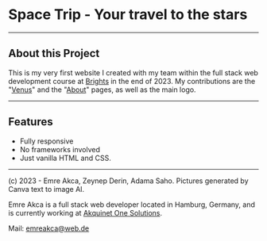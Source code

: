 # Space Trip - Your travel to the stars

---
## About this Project
This is my very first website I created with my team within the full stack web development course at [Brights](https://brights.com/de-de) in the end of 2023.
My contributions are the "[Venus](https://letsc0d3.github.io/SpaceTripWebsite/Venus.html)" and the "[About](https://letsc0d3.github.io/SpaceTripWebsite/ueber.html)" pages, as well as the main logo.

---
## Features
* Fully responsive
* No frameworks involved
* Just vanilla HTML and CSS.

---


(c) 2023 - Emre Akca, Zeynep Derin, Adama Saho. Pictures generated by Canva text to image AI.

Emre Akca is a full stack web developer located in Hamburg, Germany, and is currently working at [Akquinet One Solutions](https://akquinet.com/). 

Mail: emreakca@web.de
